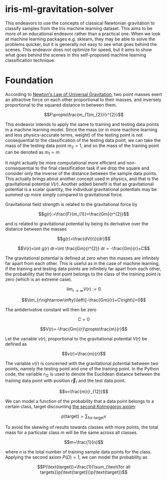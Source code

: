 # iris-ml-gravitation-solver
This endeavors to use the concepts of classical Newtonian gravitation to classify samples from the Iris machine learning dataset. This aims to be more of an educational endeavor rather than a practical one. When we look at machine learning packages e.g. sklearn, they may be able to solve the problems quicker, but it is generally not easy to see what goes behind the scenes. This endeavor does not optimize for speed, but it aims to show what goes behind the scenes in this self-proposed machine learning classification technique.

# Foundation
According to [Newton's Law of Universal Gravitation](https://en.wikipedia.org/wiki/Newton%27s_law_of_universal_gravitation), two point masses exert an attractive force on each other proportional to their masses, and inversely proportional to the squared distance in between them.

$$F\propto\frac{m_{1}m_{2}}{r^{2}}$$

This endeavor intends to apply the same to training and testing data points in a machine learning model. Since the mass (or in more machine learning and less physics-accurate terms, weight) of the testing point is not consequential to the classification of the testing data point, we can take the mass of the testing data point $m_{2} = 1$, and so the mass of the training point can be denoted as $m_{1} = m$

It might actually be more computational more efficient and non-consequential to the final classification task if we drop the square and consider only the inverse of the distance between the sample data points. This actually brings about another concept used in physics, and that is the gravitational potential $V(r)$. Another added benefit is that as gravitational potential is a scalar quantity, the individual gravitational potentials may be summed up more simply compared to gravitational force.

Gravitational field strength is related to the gravitational force by

$$g(r):=\frac{F}{m_{1}}=\frac{Gm}{r^{2}}$$

and is related to gravitational potential by being its derivative over the distance between the masses

$$g(r)=\frac{dV(r)}{dr}$$

$$V(r)=\int g(r) dr=\int \frac{Gm}{r^{2}} dr = -\frac{Gm}{r}+C$$

The gravitational potential is defined at zero when the masses are infinitely far apart from each other. This is useful as in the case of machine learning, if the training and testing data points are infinitely far apart from each other, the probability that the test point belongs to the class of the training point is zero (which is an extreme case).

$$\lim_{r\rightarrow\infty}V(r):=0$$

$$\lim_{r\rightarrow\infty}\left\[-\frac{Gm}{r}+C\right\]=0$$

The antiderivative constant will then be zero

$$C=0$$

$$V(r)=-\frac{Gm}{r}\propto\frac{m}{r}$$

Let the variable $v(r)$, proportional to the gravitational potential $V(r)$ be defined as

$$v(r)=\frac{m}{r}$$

The variable $v(r)$ is concerned with the gravitational potential between two points, namely the testing point and one of the training point. In the Python code, the variable $r_{12}$ is used to denote the Euclidean distance between the training data point with position $\vec{r}_{1}$ and the test data point.

$$v=\frac{m}{r_{12}}$$

We can model a function of the probability that a data point belongs to a certain class, $\text{target}$ discounting [the second Kolmogorov axiom](https://en.wikipedia.org/wiki/Probability_axioms#Second_axiom):

$$p(\text{target})=\sum_{\text{for target}}v$$

To avoid the skewing of results towards classes with more points, the total mass for a particular class $m$ will be the same across all classes.

$$m=\frac{1}{n}$$

where $n$ is the total number of training sample data points for the class. Applying the second axiom $P(\Omega)=1$, we can model the probability as

$$P(\text{target})=\frac{1}{\sum_{\text{for all targets}}p(\text{target})}p(\text{target})$$
